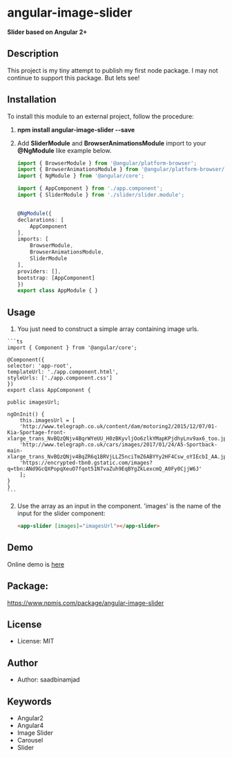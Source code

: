 # angular-image-slider

**Slider based on Angular 2+**

## Description
This project is my tiny attempt to publish my first node package. I may not continue to support this package. But lets see!

## Installation

To install this module to an external project, follow the procedure:

1. __npm install angular-image-slider --save__

2. Add __SliderModule__ and __BrowserAnimationsModule__ import to your __@NgModule__ like example below. 
  
    ```ts
    import { BrowserModule } from '@angular/platform-browser';
    import { BrowserAnimationsModule } from '@angular/platform-browser/animations';
    import { NgModule } from '@angular/core';

    import { AppComponent } from './app.component';
    import { SliderModule } from './slider/slider.module';


    @NgModule({
    declarations: [
        AppComponent
    ],
    imports: [
        BrowserModule,
        BrowserAnimationsModule,
        SliderModule
    ],
    providers: [],
    bootstrap: [AppComponent]
    })
    export class AppModule { }
    ```
## Usage

1.   You just need to construct a simple array containing image urls.

    ```ts
    import { Component } from '@angular/core';

    @Component({
    selector: 'app-root',
    templateUrl: './app.component.html',
    styleUrls: ['./app.component.css']
    })
    export class AppComponent {

    public imagesUrl;

    ngOnInit() {
        this.imagesUrl = [
        'http://www.telegraph.co.uk/content/dam/motoring2/2015/12/07/01-Kia-Sportage-front-xlarge_trans_NvBQzQNjv4BqrWYeUU_H0zBKyvljOo6zlkYMapKPjdhyLnv9ax6_too.jpg',
        'http://www.telegraph.co.uk/cars/images/2017/01/24/A5-Sportback-main-xlarge_trans_NvBQzQNjv4BqZR6q1BRVjLLZ5nciTmZ6ABYYy2HF4Csw_oYIEcbI_AA.jpg',
        'https://encrypted-tbn0.gstatic.com/images?q=tbn:ANd9GcQXPopqXeuO7fqot51N7vaZuh9EqBYgZkLexcmQ_A0Fy0CjjW6J'
        ];
    }
    }
    ```

2.  Use the array as an input in the component. 'images' is the name of the input for the slider component:

    ```html
    <app-slider [images]="imagesUrl"></app-slider>
    ```
## Demo
Online demo is [here](https://saadbinamjad.github.io/angular-image-slider/)

## Package: 
https://www.npmjs.com/package/angular-image-slider

## License
* License: MIT

## Author
* Author: saadbinamjad

## Keywords
* Angular2
* Angular4
* Image Slider
* Carousel
* Slider 
